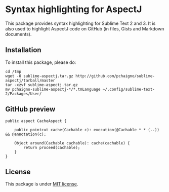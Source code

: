 # Syntax highlighting for AspectJ

This package provides syntax highlighting for Sublime Text 2 and 3.
It is also used to highlight AspectJ code on GitHub (in files, Gists and Markdown documents).

## Installation

To install this package, please do:

```
cd /tmp
wget -O sublime-aspectj.tar.gz http://github.com/pchaigno/sublime-aspectj/tarball/master
tar -xzvf sublime-aspectj.tar.gz
mv pchaigno-sublime-aspectj-*/*.tmLanguage ~/.config/sublime-text-2/Packages/User/
```

## GitHub preview

```aspectj
public aspect CacheAspect {

	public pointcut cache(Cachable c): execution(@Cachable * * (..)) && @annotation(c);
	
	Object around(Cachable cachable): cache(cachable) {
		return proceed(cachable);
	}
}
```


## License

This package is under [MIT license](LICENSE).
